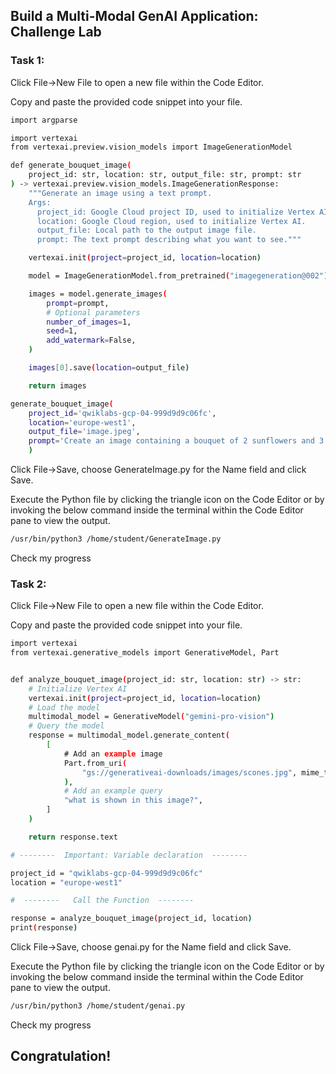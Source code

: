 ## Build a Multi-Modal GenAI Application: Challenge Lab

### Task 1:

Click File->New File to open a new file within the Code Editor.

Copy and paste the provided code snippet into your file.
```bash
import argparse

import vertexai
from vertexai.preview.vision_models import ImageGenerationModel

def generate_bouquet_image(
    project_id: str, location: str, output_file: str, prompt: str
) -> vertexai.preview.vision_models.ImageGenerationResponse:
    """Generate an image using a text prompt.
    Args:
      project_id: Google Cloud project ID, used to initialize Vertex AI.
      location: Google Cloud region, used to initialize Vertex AI.
      output_file: Local path to the output image file.
      prompt: The text prompt describing what you want to see."""

    vertexai.init(project=project_id, location=location)

    model = ImageGenerationModel.from_pretrained("imagegeneration@002")

    images = model.generate_images(
        prompt=prompt,
        # Optional parameters
        number_of_images=1,
        seed=1,
        add_watermark=False,
    )

    images[0].save(location=output_file)

    return images

generate_bouquet_image(
    project_id='qwiklabs-gcp-04-999d9d9c06fc',
    location='europe-west1',
    output_file='image.jpeg',
    prompt='Create an image containing a bouquet of 2 sunflowers and 3 roses',
    )
```

Click File->Save, choose GenerateImage.py for the Name field and click Save.

Execute the Python file by clicking the triangle icon on the Code Editor or by invoking the below command inside the terminal within the Code Editor pane to view the output.

```bash
/usr/bin/python3 /home/student/GenerateImage.py
```

Check my progress 

### Task 2:

Click File->New File to open a new file within the Code Editor.

Copy and paste the provided code snippet into your file.

```bash
import vertexai
from vertexai.generative_models import GenerativeModel, Part


def analyze_bouquet_image(project_id: str, location: str) -> str:
    # Initialize Vertex AI
    vertexai.init(project=project_id, location=location)
    # Load the model
    multimodal_model = GenerativeModel("gemini-pro-vision")
    # Query the model
    response = multimodal_model.generate_content(
        [
            # Add an example image
            Part.from_uri(
                "gs://generativeai-downloads/images/scones.jpg", mime_type="image/jpeg"
            ),
            # Add an example query
            "what is shown in this image?",
        ]
    )

    return response.text

# --------  Important: Variable declaration  --------

project_id = "qwiklabs-gcp-04-999d9d9c06fc"
location = "europe-west1"

#  --------   Call the Function  --------

response = analyze_bouquet_image(project_id, location)
print(response)
```

Click File->Save, choose genai.py for the Name field and click Save.

Execute the Python file by clicking the triangle icon on the Code Editor or by invoking the below command inside the terminal within the Code Editor pane to view the output.

```bash
/usr/bin/python3 /home/student/genai.py
```

Check my progress 

## Congratulation!
